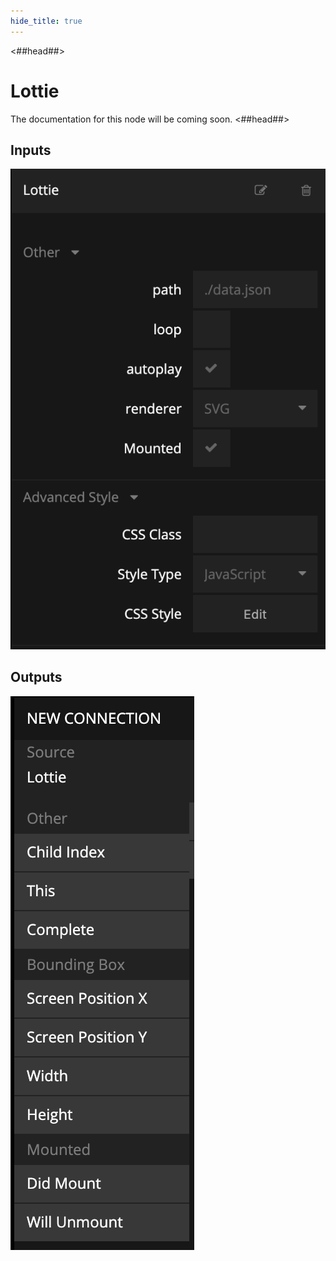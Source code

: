 ```yaml
---
hide_title: true
---
```


<##head##>
# Lottie

The documentation for this node will be coming soon.
<##head##>

## Inputs

![](/modules/lottie/lottie-inputs.png)

## Outputs

![](/modules/lottie/lottie-outputs.png)
